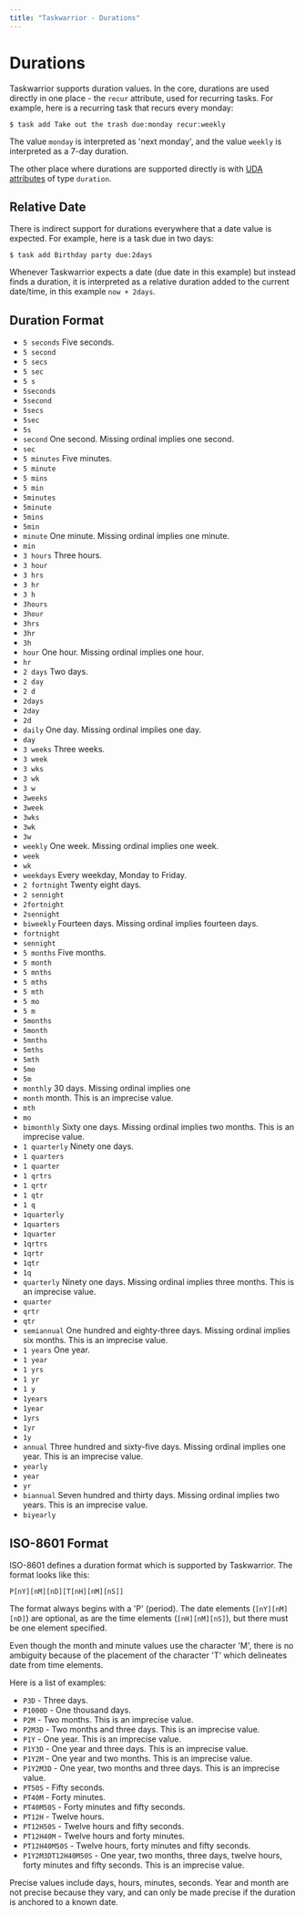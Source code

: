 ```yaml
---
title: "Taskwarrior - Durations"
---
```


# Durations

Taskwarrior supports duration values.
In the core, durations are used directly in one place - the `recur` attribute, used for recurring tasks.
For example, here is a recurring task that recurs every monday:

    $ task add Take out the trash due:monday recur:weekly

The value `monday` is interpreted as 'next monday', and the value `weekly` is interpreted as a 7-day duration.

The other place where durations are supported directly is with [UDA attributes](/docs/udas) of type `duration`.

## Relative Date

There is indirect support for durations everywhere that a date value is expected.
For example, here is a task due in two days:

    $ task add Birthday party due:2days

Whenever Taskwarrior expects a date (due date in this example) but instead finds a duration, it is interpreted as a relative duration added to the current date/time, in this example `now + 2days`.

## Duration Format

* `5 seconds`                            Five seconds.
* `5 second`
* `5 secs`
* `5 sec`
* `5 s`
* `5seconds`
* `5second`
* `5secs`
* `5sec`
* `5s`
* `second`                               One second. Missing ordinal implies one second.
* `sec`
* `5 minutes`                            Five minutes.
* `5 minute`
* `5 mins`
* `5 min`
* `5minutes`
* `5minute`
* `5mins`
* `5min`
* `minute`                               One minute. Missing ordinal implies one minute.
* `min`
* `3 hours`                              Three hours.
* `3 hour`
* `3 hrs`
* `3 hr`
* `3 h`
* `3hours`
* `3hour`
* `3hrs`
* `3hr`
* `3h`
* `hour`                                 One hour. Missing ordinal implies one hour.
* `hr`
* `2 days`                               Two days.
* `2 day`
* `2 d`
* `2days`
* `2day`
* `2d`
* `daily`                                One day. Missing ordinal implies one day.
* `day`
* `3 weeks`                              Three weeks.
* `3 week`
* `3 wks`
* `3 wk`
* `3 w`
* `3weeks`
* `3week`
* `3wks`
* `3wk`
* `3w`
* `weekly`                               One week. Missing ordinal implies one week.
* `week`
* `wk`
* `weekdays`                             Every weekday, Monday to Friday.
* `2 fortnight`                          Twenty eight days.
* `2 sennight`
* `2fortnight`
* `2sennight`
* `biweekly`                             Fourteen days. Missing ordinal implies fourteen days.
* `fortnight`
* `sennight`
* `5 months`                             Five months.
* `5 month`
* `5 mnths`
* `5 mths`
* `5 mth`
* `5 mo`
* `5 m`
* `5months`
* `5month`
* `5mnths`
* `5mths`
* `5mth`
* `5mo`
* `5m`
* `monthly`                              30 days. Missing ordinal implies one
* `month`                                month. This is an imprecise value.
* `mth`
* `mo`
* `bimonthly`                            Sixty one days. Missing ordinal implies two months. This is an imprecise value.
* `1 quarterly`                          Ninety one days.
* `1 quarters`
* `1 quarter`
* `1 qrtrs`
* `1 qrtr`
* `1 qtr`
* `1 q`
* `1quarterly`
* `1quarters`
* `1quarter`
* `1qrtrs`
* `1qrtr`
* `1qtr`
* `1q`
* `quarterly`                            Ninety one days. Missing ordinal implies three months. This is an imprecise value.
* `quarter`
* `qrtr`
* `qtr`
* `semiannual`                           One hundred and eighty-three days.  Missing ordinal implies six months.  This is an imprecise value.
* `1 years`                              One year.
* `1 year`
* `1 yrs`
* `1 yr`
* `1 y`
* `1years`
* `1year`
* `1yrs`
* `1yr`
* `1y`
* `annual`                               Three hundred and sixty-five days. Missing ordinal implies one year. This is an imprecise value.
* `yearly`
* `year`
* `yr`
* `biannual`                             Seven hundred and thirty days. Missing ordinal implies two years. This is an imprecise value.
* `biyearly`

## ISO-8601 Format

ISO-8601 defines a duration format which is supported by Taskwarrior.
The format looks like this:

    P[nY][nM][nD][T[nH][nM][nS]]

The format always begins with a 'P' (period).
The date elements (`[nY][nM][nD]`) are optional, as are the time elements (`[nH][nM][nS]`), but there must be one element specified.

Even though the month and minute values use the character 'M', there is no ambiguity because of the placement of the character 'T' which delineates date from time elements.

Here is a list of examples:

* `P3D`               - Three days.
* `P1000D`            - One thousand days.
* `P2M`               - Two months. This is an imprecise value.
* `P2M3D`             - Two months and three days. This is an imprecise value.
* `P1Y`               - One year. This is an imprecise value.
* `P1Y3D`             - One year and three days. This is an imprecise value.
* `P1Y2M`             - One year and two months. This is an imprecise value.
* `P1Y2M3D`           - One year, two months and three days. This is an imprecise value.
* `PT50S`             - Fifty seconds.
* `PT40M`             - Forty minutes.
* `PT40M50S`          - Forty minutes and fifty seconds.
* `PT12H`             - Twelve hours.
* `PT12H50S`          - Twelve hours and fifty seconds.
* `PT12H40M`          - Twelve hours and forty minutes.
* `PT12H40M50S`       - Twelve hours, forty minutes and fifty seconds.
* `P1Y2M3DT12H40M50S` - One year, two months, three days, twelve hours, forty minutes and fifty seconds. This is an imprecise value.

Precise values include days, hours, minutes, seconds.
Year and month are not precise because they vary, and can only be made precise if the duration is anchored to a known date.
